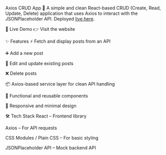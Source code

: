 Axios CRUD App 🧩
A simple and clean React-based CRUD (Create, Read, Update, Delete) application that uses Axios to interact with the JSONPlaceholder API. Deployed [live here]([url](https://crudwithaxios1.netlify.app/)).

🔗 Live Demo
👉 Visit the website

✨ Features
⚡ Fetch and display posts from an API

➕ Add a new post

📝 Edit and update existing posts

❌ Delete posts

📦 Axios-based service layer for clean API handling

🎯 Functional and reusable components

📱 Responsive and minimal design

🛠️ Tech Stack
React – Frontend library

Axios – For API requests

CSS Modules / Plain CSS – For basic styling

JSONPlaceholder API – Mock backend API
